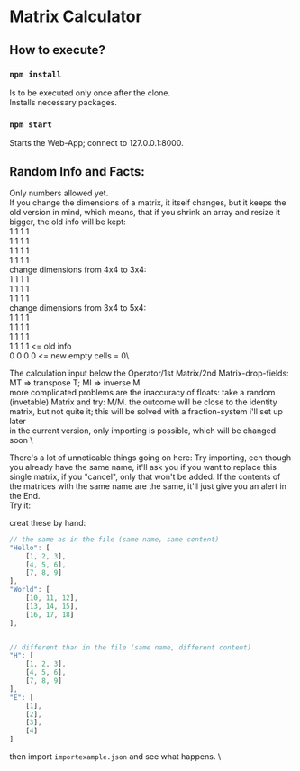# Matrix Calculator

## How to execute?

### `npm install`

Is to be executed only once after the clone.\
Installs necessary packages.


### `npm start`

Starts the Web-App; connect to 127.0.0.1:8000.


## Random Info and Facts:

Only numbers allowed yet.\
If you change the dimensions of a matrix, it itself changes, but it keeps the old version in mind, which means, that if you shrink an array and resize it bigger, the old info will be kept:\
1 1 1 1\
1 1 1 1\
1 1 1 1\
1 1 1 1\
change dimensions from 4x4 to 3x4:\
1 1 1 1\
1 1 1 1\
1 1 1 1\
change dimensions from 3x4 to 5x4:\
1 1 1 1\
1 1 1 1\
1 1 1 1\
1 1 1 1 <= old info\
0 0 0 0 <= new empty cells = 0\

The calculation input below the Operator/1st Matrix/2nd Matrix-drop-fields: MT => transpose T; MI => inverse M \
more complicated  problems are the inaccuracy of floats: take a random (invetable) Matrix and try: M/M. the outcome will be close to the identity matrix, but not quite it; this will be solved with a fraction-system i'll set up later \
in the current version, only importing is possible, which will be changed soon \

There's a lot of unnoticable things going on here: Try importing, een though you already have the same name, it'll ask you if you want to replace this single matrix, if you "cancel", only that won't be added. If the contents of the matrices with the same name are the same, it'll just give you an alert in the End. \
Try it:

creat these by hand:
```javascript
// the same as in the file (same name, same content)
"Hello": [
    [1, 2, 3],
    [4, 5, 6],
    [7, 8, 9]
],
"World": [
    [10, 11, 12],
    [13, 14, 15],
    [16, 17, 18]
],


// different than in the file (same name, different content)
"H": [
    [1, 2, 3],
    [4, 5, 6],
    [7, 8, 9]
],
"E": [
    [1],
    [2],
    [3],
    [4]
]
```


then import `importexample.json` and see what happens. \
